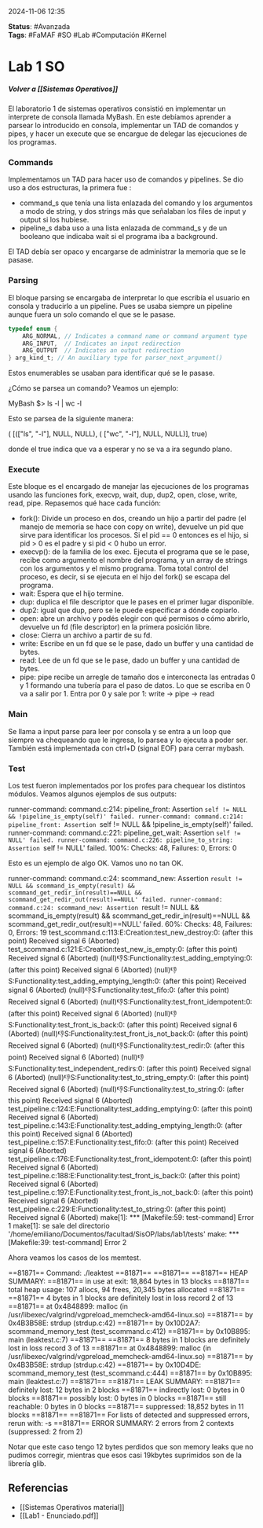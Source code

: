 2024-11-06 12:35

__Status__: #Avanzada  
__Tags__: #FaMAF #SO #Lab #Computación #Kernel 
# Lab 1 SO

##### Volver a [[Sistemas Operativos]]

El laboratorio 1 de sistemas operativos consistió en implementar un interprete de consola llamada MyBash. En este
debíamos aprender a parsear lo introducido en consola, implementar  un TAD de comandos y pipes, y hacer un 
execute que se encargue de delegar las ejecuciones de los programas.

### Commands

Implementamos un TAD para hacer uso de comandos y pipelines. Se dio uso a dos estructuras, la primera fue :
 - command_s que tenía una lista enlazada del comando y los argumentos a modo de string, y dos strings más
que señalaban los files de input y output si los hubiese.
- pipeline_s daba uso a una lista enlazada de command_s y de un booleano que indicaba wait si el programa iba
a background.

El TAD debía ser opaco y encargarse de administrar la memoria que se le pasase.

### Parsing

El bloque parsing se encargaba de interpretar lo que escribía el usuario en consola y traducirlo a un pipeline. Pues
se usaba siempre un pipeline aunque fuera un solo comando el que se le pasase.

```c
typedef enum {
    ARG_NORMAL, // Indicates a command name or command argument type
    ARG_INPUT,  // Indicates an input redirection
    ARG_OUTPUT  // Indicates an output redirection
} arg_kind_t; // An auxiliary type for parser_next_argument() 
```
Estos enumerables se usaban para identificar qué se le pasase.

¿Cómo se parsea un comando?  Veamos un ejemplo:

MyBash $>  ls -l | wc -l

Esto se parsea de la siguiente manera:

( \[(\["ls", "-l"\], NULL, NULL), ( \["wc", "-l"\], NULL, NULL)], true)

donde el true indica que va a esperar y no se va a ira segundo plano.

### Execute

Este bloque es el encargado de manejar las ejecuciones de los programas usando las funciones fork, execvp, wait, dup, dup2, open,
close, write, read, pipe.
Repasemos qué hace cada función:

- fork(): Divide un proceso en dos, creando un hijo a partir del padre (el manejo de memoria se hace con copy on write), devuelve
un pid que sirve para identificar los procesos. Si el pid == 0 entonces es el hijo, si pid > 0 es el padre y si pid < 0 hubo un error.
- execvp(): de la familia de los exec. Ejecuta el programa que se le pase, recibe como argumento el nombre del programa, y 
un array de strings con los argumentos y el mismo programa. Toma total control del proceso, es decir, si se ejecuta en el hijo
del fork() se escapa del programa.
- wait: Espera que el hijo termine.
- dup: duplica el file descriptor que le pases en el primer lugar disponible.
- dup2: igual que dup, pero se le puede especificar a dónde copiarlo.
- open: abre un archivo y podés elegir con qué permisos o cómo abrirlo, devuelve un fd (file descriptor) en la primera posición
libre.
- close: Cierra un archivo a partir de su fd.
- write: Escribe en un fd que se le pase, dado un buffer y una cantidad de bytes.
- read: Lee de un fd que se le pase, dado un buffer y una cantidad de bytes.
- pipe: pipe recibe un arregle de tamaño dos e interconecta las entradas 0 y 1 formando una tubería para el paso de datos.
Lo que se escriba en 0 va a salir por 1. Entra por 0 y sale por 1: write -> pipe -> read

### Main

Se llama a input parse para leer por consola y se entra a un loop que siempre va chequeando que le ingresa, lo parsea y lo 
ejecuta a poder ser. También está implementada con ctrl+D (signal EOF) para cerrar mybash.

### Test

Los test fueron implementados por los profes para chequear los distintos módulos. Veamos algunos ejemplos de sus 
outputs:

runner-command: command.c:214: pipeline_front: Assertion `self != NULL && !pipeline_is_empty(self)' failed.
runner-command: command.c:214: pipeline_front: Assertion `self != NULL && !pipeline_is_empty(self)' failed.
runner-command: command.c:221: pipeline_get_wait: Assertion `self != NULL' failed.
runner-command: command.c:226: pipeline_to_string: Assertion `self != NULL' failed.
100%: Checks: 48, Failures: 0, Errors: 0

Esto es un ejemplo de algo OK. Vamos uno no tan OK.

runner-command: command.c:24: scommand_new: Assertion `result != NULL && scommand_is_empty(result) && scommand_get_redir_in(result)==NULL && scommand_get_redir_out(result)==NULL' failed.
runner-command: command.c:24: scommand_new: Assertion `result != NULL && scommand_is_empty(result) && scommand_get_redir_in(result)==NULL && scommand_get_redir_out(result)==NULL' failed.
60%: Checks: 48, Failures: 0, Errors: 19
test_scommand.c:113:E:Creation:test_new_destroy:0: (after this point) Received signal 6 (Aborted)
test_scommand.c:121:E:Creation:test_new_is_empty:0: (after this point) Received signal 6 (Aborted)
(null):-1:S:Functionality:test_adding_emptying:0: (after this point) Received signal 6 (Aborted)
(null):-1:S:Functionality:test_adding_emptying_length:0: (after this point) Received signal 6 (Aborted)
(null):-1:S:Functionality:test_fifo:0: (after this point) Received signal 6 (Aborted)
(null):-1:S:Functionality:test_front_idempotent:0: (after this point) Received signal 6 (Aborted)
(null):-1:S:Functionality:test_front_is_back:0: (after this point) Received signal 6 (Aborted)
(null):-1:S:Functionality:test_front_is_not_back:0: (after this point) Received signal 6 (Aborted)
(null):-1:S:Functionality:test_redir:0: (after this point) Received signal 6 (Aborted)
(null):-1:S:Functionality:test_independent_redirs:0: (after this point) Received signal 6 (Aborted)
(null):-1:S:Functionality:test_to_string_empty:0: (after this point) Received signal 6 (Aborted)
(null):-1:S:Functionality:test_to_string:0: (after this point) Received signal 6 (Aborted)
test_pipeline.c:124:E:Functionality:test_adding_emptying:0: (after this point) Received signal 6 (Aborted)
test_pipeline.c:143:E:Functionality:test_adding_emptying_length:0: (after this point) Received signal 6 (Aborted)
test_pipeline.c:157:E:Functionality:test_fifo:0: (after this point) Received signal 6 (Aborted)
test_pipeline.c:176:E:Functionality:test_front_idempotent:0: (after this point) Received signal 6 (Aborted)
test_pipeline.c:188:E:Functionality:test_front_is_back:0: (after this point) Received signal 6 (Aborted)
test_pipeline.c:197:E:Functionality:test_front_is_not_back:0: (after this point) Received signal 6 (Aborted)
test_pipeline.c:229:E:Functionality:test_to_string:0: (after this point) Received signal 6 (Aborted)
make\[1]: *** \[Makefile:59: test-command] Error 1
make\[1]: se sale del directorio '/home/emiliano/Documentos/facultad/SisOP/labs/lab1/tests'
make: *** \[Makefile:39: test-command] Error 2

Ahora veamos los casos de los memtest.

\==81871== Command: ./leaktest
\==81871==
\==81871==
\==81871== HEAP SUMMARY:
\==81871==     in use at exit: 18,864 bytes in 13 blocks
\==81871==   total heap usage: 107 allocs, 94 frees, 20,345 bytes allocated
\==81871==
\==81871== 4 bytes in 1 blocks are definitely lost in loss record 2 of 13
\==81871==    at 0x4848899: malloc (in /usr/libexec/valgrind/vgpreload_memcheck-amd64-linux.so)
\==81871==    by 0x4B3B58E: strdup (strdup.c:42)
\==81871==    by 0x10D2A7: scommand_memory_test (test_scommand.c:412)
\==81871==    by 0x10B895: main (leaktest.c:7)
\==81871==
\==81871== 8 bytes in 1 blocks are definitely lost in loss record 3 of 13
\==81871==    at 0x4848899: malloc (in /usr/libexec/valgrind/vgpreload_memcheck-amd64-linux.so)
\==81871==    by 0x4B3B58E: strdup (strdup.c:42)
\==81871==    by 0x10D4DE: scommand_memory_test (test_scommand.c:444)
\==81871==    by 0x10B895: main (leaktest.c:7)
\==81871==
\==81871== LEAK SUMMARY:
\==81871==    definitely lost: 12 bytes in 2 blocks
\==81871==    indirectly lost: 0 bytes in 0 blocks
\==81871==      possibly lost: 0 bytes in 0 blocks
\==81871==    still reachable: 0 bytes in 0 blocks
\==81871==         suppressed: 18,852 bytes in 11 blocks
\==81871==
\==81871== For lists of detected and suppressed errors, rerun with: -s
\==81871== ERROR SUMMARY: 2 errors from 2 contexts (suppressed: 2 from 2)

Notar que este caso tengo 12 bytes perdidos que son memory leaks que no pudimos corregir, mientras que esos casi 19kbytes
suprimidos son de la librería glib.


## Referencias

-  [[Sistemas Operativos material]]
-  [[Lab1 - Enunciado.pdf]]
